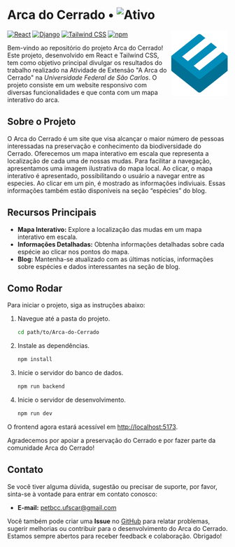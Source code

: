 # Arca do Cerrado • ![Ativo](https://img.shields.io/badge/Ativo-green)
[![React](https://img.shields.io/badge/React-61DAFB.svg?style=for-the-badge&logo=react&logoColor=white)](https://reactjs.org/)
[![Django](https://img.shields.io/badge/Django-092E20.svg?style=for-the-badge&logo=django&logoColor=white)](https://www.djangoproject.com/)
[![Tailwind CSS](https://img.shields.io/badge/Tailwind_CSS-38B2AC.svg?style=for-the-badge&logo=tailwind-css&logoColor=white)](https://tailwindcss.com/)
[![npm](https://img.shields.io/badge/npm-CB3837.svg?style=for-the-badge&logo=npm&logoColor=white)](https://www.npmjs.com/)
<img src="https://raw.githubusercontent.com/petbccufscar/.github/main/profile/icon.png" align="right" />

Bem-vindo ao repositório do projeto Arca do Cerrado! Este projeto, desenvolvido em React e Tailwind CSS, tem como objetivo principal divulgar os resultados do trabalho realizado na Atividade de Extensão "A Arca do Cerrado" na *Universidade Federal de São Carlos*. O projeto consiste em um website responsivo com diversas funcionalidades e que conta com um mapa interativo do arca.

## Sobre o Projeto

O Arca do Cerrado é um site que visa alcançar o maior número de pessoas interessadas na preservação e conhecimento da biodiversidade do Cerrado. Oferecemos um mapa interativo em escala que representa a localização de cada uma de nossas mudas. Para facilitar a navegação, apresentamos uma imagem ilustrativa do mapa local. Ao clicar, o mapa interativo é apresentado, possibilitando o usuário a navegar entre as especies. Ao clicar em um pin, é mostrado as informações indiviuais. Essas informações também estão disponíveis na seção “espécies” do blog.

## Recursos Principais

- **Mapa Interativo:** Explore a localização das mudas em um mapa interativo em escala.
- **Informações Detalhadas:** Obtenha informações detalhadas sobre cada espécie ao clicar nos pontos do mapa.
- **Blog:** Mantenha-se atualizado com as últimas notícias, informações sobre espécies e dados interessantes na seção de blog.

## Como Rodar
Para iniciar o projeto, siga as instruções abaixo:

1. Navegue até a pasta do projeto.
   ```bash
   cd path/to/Arca-do-Cerrado
   ```
2. Instale as dependências.
   ```bash
   npm install
   ```
4. Inicie o servidor do banco de dados.
   ```bash
   npm run backend
   ```
5. Inicie o servidor de desenvolvimento.
   ```bash
   npm run dev
   ```

O frontend agora estará acessível em [http://localhost:5173](http://localhost:5173).


Agradecemos por apoiar a preservação do Cerrado e por fazer parte da comunidade Arca do Cerrado!


## Contato

Se você tiver alguma dúvida, sugestão ou precisar de suporte, por favor, sinta-se à vontade para entrar em contato conosco:

- **E-mail:** petbcc.ufscar@gmail.com

Você também pode criar uma **Issue** no [GitHub](https://github.com/petbccufscar/arca-do-cerrado/issues) para relatar problemas, sugerir melhorias ou contribuir para o desenvolvimento do Arca do Cerrado. Estamos sempre abertos para receber feedback e colaboração. Obrigado!
